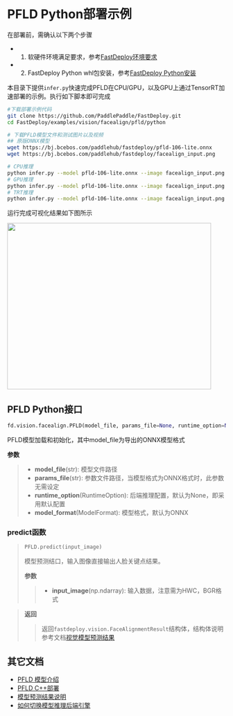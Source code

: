 # PFLD Python部署示例

在部署前，需确认以下两个步骤

- 1. 软硬件环境满足要求，参考[FastDeploy环境要求](../../../../../docs/cn/build_and_install/download_prebuilt_libraries.md)  
- 2. FastDeploy Python whl包安装，参考[FastDeploy Python安装](../../../../../docs/cn/build_and_install/download_prebuilt_libraries.md)

本目录下提供`infer.py`快速完成PFLD在CPU/GPU，以及GPU上通过TensorRT加速部署的示例。执行如下脚本即可完成

```bash
#下载部署示例代码
git clone https://github.com/PaddlePaddle/FastDeploy.git
cd FastDeploy/examples/vision/facealign/pfld/python

# 下载PFLD模型文件和测试图片以及视频
## 原版ONNX模型
wget https://bj.bcebos.com/paddlehub/fastdeploy/pfld-106-lite.onnx
wget https://bj.bcebos.com/paddlehub/fastdeploy/facealign_input.png

# CPU推理
python infer.py --model pfld-106-lite.onnx --image facealign_input.png --device cpu
# GPU推理
python infer.py --model pfld-106-lite.onnx --image facealign_input.png --device gpu
# TRT推理
python infer.py --model pfld-106-lite.onnx --image facealign_input.png --device gpu --use_trt True
```

运行完成可视化结果如下图所示

<div width="500">
<img width="470" height="384" float="left" src="https://user-images.githubusercontent.com/19977378/197931737-c2d8e760-a76d-478a-a6c9-4574fb5c70eb.png">
</div>

## PFLD Python接口

```python
fd.vision.facealign.PFLD(model_file, params_file=None, runtime_option=None, model_format=ModelFormat.ONNX)
```

PFLD模型加载和初始化，其中model_file为导出的ONNX模型格式

**参数**

> * **model_file**(str): 模型文件路径
> * **params_file**(str): 参数文件路径，当模型格式为ONNX格式时，此参数无需设定
> * **runtime_option**(RuntimeOption): 后端推理配置，默认为None，即采用默认配置
> * **model_format**(ModelFormat): 模型格式，默认为ONNX

### predict函数

> ```python
> PFLD.predict(input_image)
> ```
>
> 模型预测结口，输入图像直接输出人脸关键点结果。
>
> **参数**
>
> > * **input_image**(np.ndarray): 输入数据，注意需为HWC，BGR格式

> **返回**
>
> > 返回`fastdeploy.vision.FaceAlignmentResult`结构体，结构体说明参考文档[视觉模型预测结果](../../../../../docs/api/vision_results/)


## 其它文档

- [PFLD 模型介绍](..)
- [PFLD C++部署](../cpp)
- [模型预测结果说明](../../../../../docs/api/vision_results/)
- [如何切换模型推理后端引擎](../../../../../docs/cn/faq/how_to_change_backend.md)
